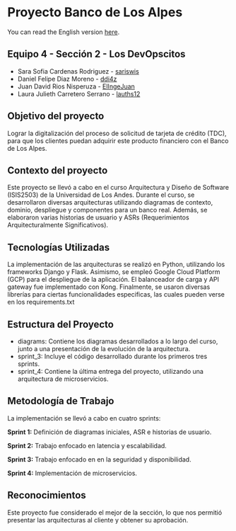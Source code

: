 # Proyecto Banco de Los Alpes

You can read the English version [here](https://github.com/ddi4z/Proyecto_Uno/blob/main/ENGLISH.MD).

## Equipo 4 - Sección 2 - Los DevOpscitos

- Sara Sofia Cardenas Rodriguez - [sariswis](https://github.com/sariswis)
- Daniel Felipe Diaz Moreno - [ddi4z](https://github.com/ddi4z)
- Juan David Rios Nisperuza - [ElIngeJuan](https://github.com/ElIngeJuan)
- Laura Julieth Carretero Serrano - [lauths12](https://github.com/lauths12)

## Objetivo del proyecto

Lograr la digitalización del proceso de solicitud de tarjeta de crédito (TDC), para que los clientes puedan adquirir este producto financiero con el Banco de Los Alpes.

## Contexto del proyecto

Este proyecto se llevó a cabo en el curso Arquitectura y Diseño de Software (ISIS2503) de la Universidad de Los Andes. Durante el curso, se desarrollaron diversas arquitecturas utilizando diagramas de contexto, dominio, despliegue y componentes para un banco real. Además, se elaboraron varias historias de usuario y ASRs (Requerimientos Arquitecturalmente Significativos).

## Tecnologías Utilizadas

La implementación de las arquitecturas se realizó en Python, utilizando los frameworks Django y Flask. Asimismo, se empleó Google Cloud Platform (GCP) para el despliegue de la aplicación. El balanceador de carga y API gateway fue implementado con Kong. Finalmente, se usaron diversas librerías para ciertas funcionalidades especificas, las cuales pueden verse en los requirements.txt

## Estructura del Proyecto

- diagrams: Contiene los diagramas desarrollados a lo largo del curso, junto a una presentación de la evolución de la arquitectura.
- sprint_3: Incluye el código desarrollado durante los primeros tres sprints.
- sprint_4: Contiene la última entrega del proyecto, utilizando una arquitectura de microservicios.

## Metodología de Trabajo

La implementación se llevó a cabo en cuatro sprints:

**Sprint 1:** Definición de diagramas iniciales, ASR e historias de usuario.

**Sprint 2:** Trabajo enfocado en latencia y escalabilidad.

**Sprint 3:** Trabajo enfocado en en la seguridad y disponibilidad.

**Sprint 4:** Implementación de microservicios.

## Reconocimientos

Este proyecto fue considerado el mejor de la sección, lo que nos permitió presentar las arquitecturas al cliente y obtener su aprobación.
